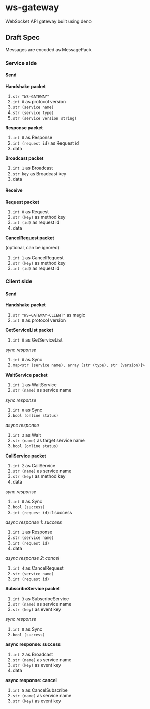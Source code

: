 # ws-gateway
WebSocket API gateway built using deno

## Draft Spec

Messages are encoded as MessagePack

### Service side

#### Send

**Handshake packet**

1. `str "WS-GATEWAY"` 
2. `int 0` as protocol version
3. `str (service name)` 
4. `str (service type)` 
5. `str (service version string)` 

**Response packet**

1. `int 0` as Response
2. `int (request id)` as Request id
3. data

**Broadcast packet**

1. `int 1` as Broadcast
2. `str key` as Broadcast key
3. data

#### Receive

**Request packet**

1. `int 0` as Request
2. `str (key)` as method key
3. `int (id)` as request id
4. data

**CancelRequest packet**

(optional, can be ignored)

1. `int 1` as CancelRequest
2. `str (key)` as method key
3. `int (id)` as request id

### Client side

#### Send

**Handshake packet**

1. `str "WS-GATEWAY-CLIENT"` as magic
2. `int 0` as protocol version

**GetServiceList packet**

1. `int 0` as GetServiceList

*sync response*

1. `int 0` as Sync
2. `map<str (service name), array [str (type), str (version)]>`

**WaitService packet**

1. `int 1` as WaitService
2. `str (name)` as service name

*sync response*

1. `int 0` as Sync
2. `bool (online status)`

*async response*

1. `int 3` as Wait
2. `str (name)` as target service name
3. `bool (online status)`

**CallService packet**

1. `int 2` as CallService
2. `str (name)` as service name
3. `str (key)` as method key
4. data

*sync response*

1. `int 0` as Sync
2. `bool (success)`
3. `int (request id)` if success

*async response 1: success*

1. `int 1` as Response
2. `str (service name)`
3. `int (request id)`
4. data

*async response 2: cancel*

1. `int 4` as CancelRequest
2. `str (service name)`
3. `int (request id)`

**SubscribeService packet**

1. `int 3` as SubscribeService
2. `str (name)` as service name
3. `str (key)` as event key

*sync response*

1. `int 0` as Sync
2. `bool (success)`

**async response: success**

1. `int 2` as Broadcast
2. `str (name)` as service name
3. `str (key)` as event key
4. data

**async response: cancel**

1. `int 5` as CancelSubscribe
2. `str (name)` as service name
3. `str (key)` as event key